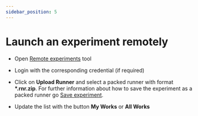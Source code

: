 ```yaml
---
sidebar_position: 5
---
```


# Launch an experiment remotely

* Open [Remote experiments](../../ipmt/user-guide/remote-experiments.md) tool

* Login with the corresponding credential (if required)

* Click on **Upload Runner** and select a packed runner with format **\*.rnr.zip**. For further information about how to save the experiment as a packed runner go [Save experiment](../../ipmt/user-guide/pmapp/menu/more-options-menu.md#save-experiment).

* Update the list with the button **My Works** or **All Works**
